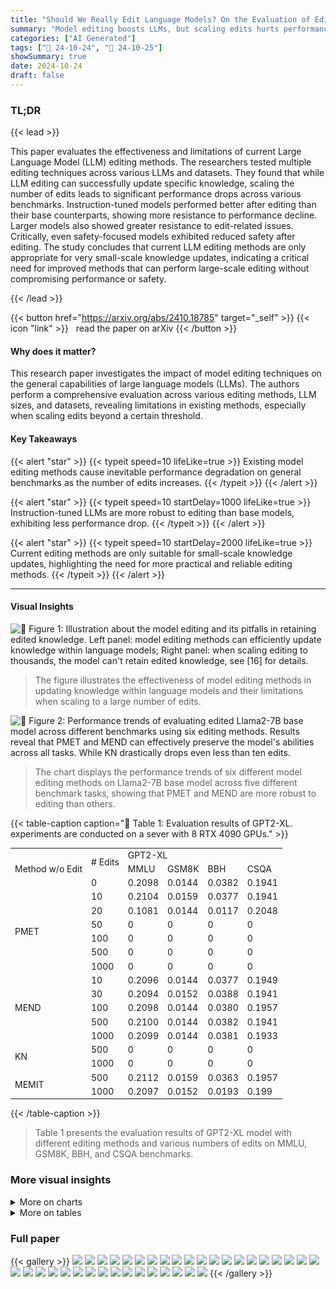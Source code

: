 ```yaml
---
title: "Should We Really Edit Language Models? On the Evaluation of Edited Language Models"
summary: "Model editing boosts LLMs, but scaling edits hurts performance and safety!"
categories: ["AI Generated"]
tags: ["🔖 24-10-24", "🤗 24-10-25"]
showSummary: true
date: 2024-10-24
draft: false
---
```


### TL;DR


{{< lead >}}

This paper evaluates the effectiveness and limitations of current Large Language Model (LLM) editing methods.  The researchers tested multiple editing techniques across various LLMs and datasets.  They found that while LLM editing can successfully update specific knowledge, scaling the number of edits leads to significant performance drops across various benchmarks.  Instruction-tuned models performed better after editing than their base counterparts, showing more resistance to performance decline.  Larger models also showed greater resistance to edit-related issues.  Critically, even safety-focused models exhibited reduced safety after editing. The study concludes that current LLM editing methods are only appropriate for very small-scale knowledge updates, indicating a critical need for improved methods that can perform large-scale editing without compromising performance or safety.

{{< /lead >}}


{{< button href="https://arxiv.org/abs/2410.18785" target="_self" >}}
{{< icon "link" >}} &nbsp; read the paper on arXiv
{{< /button >}}

#### Why does it matter?
This research paper investigates the impact of model editing techniques on the general capabilities of large language models (LLMs). The authors perform a comprehensive evaluation across various editing methods, LLM sizes, and datasets, revealing limitations in existing methods, especially when scaling edits beyond a certain threshold.
#### Key Takeaways

{{< alert "star" >}}
{{< typeit speed=10 lifeLike=true >}} Existing model editing methods cause inevitable performance degradation on general benchmarks as the number of edits increases. {{< /typeit >}}
{{< /alert >}}

{{< alert "star" >}}
{{< typeit speed=10 startDelay=1000 lifeLike=true >}} Instruction-tuned LLMs are more robust to editing than base models, exhibiting less performance drop. {{< /typeit >}}
{{< /alert >}}

{{< alert "star" >}}
{{< typeit speed=10 startDelay=2000 lifeLike=true >}} Current editing methods are only suitable for small-scale knowledge updates, highlighting the need for more practical and reliable editing methods. {{< /typeit >}}
{{< /alert >}}

------
#### Visual Insights



![](figures/figures_2_0.png "🔼 Figure 1: Illustration about the model editing and its pitfalls in retaining edited knowledge. Left panel: model editing methods can efficiently update knowledge within language models; Right panel: when scaling editing to thousands, the model can't retain edited knowledge, see [16] for details.")

> The figure illustrates the effectiveness of model editing methods in updating knowledge within language models and their limitations when scaling to a large number of edits.





![](charts/charts_5_0.png "🔼 Figure 2: Performance trends of evaluating edited Llama2-7B base model across different benchmarks using six editing methods. Results reveal that PMET and MEND can effectively preserve the model's abilities across all tasks. While KN drastically drops even less than ten edits.")

> The chart displays the performance trends of six different model editing methods on Llama2-7B base model across five different benchmark tasks, showing that PMET and MEND are more robust to editing than others.





{{< table-caption caption="🔽 Table 1: Evaluation results of GPT2-XL. experiments are conducted on a sever with 8 RTX 4090 GPUs." >}}
<table id='4' style='font-size:14px'><tr><td rowspan="3">Method w/o Edit</td><td rowspan="2"># Edits</td><td colspan="4">GPT2-XL</td></tr><tr><td>MMLU</td><td>GSM8K</td><td>BBH</td><td>CSQA</td></tr><tr><td>0</td><td>0.2098</td><td>0.0144</td><td>0.0382</td><td>0.1941</td></tr><tr><td rowspan="6">PMET</td><td>10</td><td>0.2104</td><td>0.0159</td><td>0.0377</td><td>0.1941</td></tr><tr><td>20</td><td>0.1081</td><td>0.0144</td><td>0.0117</td><td>0.2048</td></tr><tr><td>50</td><td>0</td><td>0</td><td>0</td><td>0</td></tr><tr><td>100</td><td>0</td><td>0</td><td>0</td><td>0</td></tr><tr><td>500</td><td>0</td><td>0</td><td>0</td><td>0</td></tr><tr><td>1000</td><td>0</td><td>0</td><td>0</td><td>0</td></tr><tr><td rowspan="5">MEND</td><td>10</td><td>0.2096</td><td>0.0144</td><td>0.0377</td><td>0.1949</td></tr><tr><td>30</td><td>0.2094</td><td>0.0152</td><td>0.0388</td><td>0.1941</td></tr><tr><td>100</td><td>0.2098</td><td>0.0144</td><td>0.0380</td><td>0.1957</td></tr><tr><td>500</td><td>0.2100</td><td>0.0144</td><td>0.0382</td><td>0.1941</td></tr><tr><td>1000</td><td>0.2099</td><td>0.0144</td><td>0.0381</td><td>0.1933</td></tr><tr><td rowspan="2">KN</td><td>500</td><td>0</td><td>0</td><td>0</td><td>0</td></tr><tr><td>1000</td><td>0</td><td>0</td><td>0</td><td>0</td></tr><tr><td rowspan="2">MEMIT</td><td>500</td><td>0.2112</td><td>0.0159</td><td>0.0363</td><td>0.1957</td></tr><tr><td>1000</td><td>0.2097</td><td>0.0152</td><td>0.0193</td><td>0.199</td></tr></table>{{< /table-caption >}}

> Table 1 presents the evaluation results of GPT2-XL model with different editing methods and various numbers of edits on MMLU, GSM8K, BBH, and CSQA benchmarks.



### More visual insights



<details>
<summary>More on charts
</summary>


![](charts/charts_6_0.png "🔼 Figure 2: Performance trends of evaluating edited Llama2-7B base model across different benchmarks using six editing methods. Results reveal that PMET and MEND can effectively preserve the model's abilities across all tasks. While KN drastically drops even less than ten edits.")

> The chart displays the performance trends of six different model editing methods on the Llama2-7B base model across multiple benchmarks, showing that PMET and MEND effectively preserve model abilities, while KN shows a drastic drop in performance with fewer than ten edits.


![](charts/charts_6_1.png "🔼 Figure 2: Performance trends of evaluating edited Llama2-7B base model across different benchmarks using six editing methods. Results reveal that PMET and MEND can effectively preserve the model's abilities across all tasks. While KN drastically drops even less than ten edits.")

> The chart displays the performance trends of six different model editing methods on Llama2-7B across multiple benchmarks, showing that PMET and MEND maintain model abilities better than other methods, while KN shows significant performance decline.


![](charts/charts_7_0.png "🔼 Figure 2: Performance trends of evaluating edited Llama2-7B base model across different benchmarks using six editing methods. Results reveal that PMET and MEND can effectively preserve the model’s abilities across all tasks. While KN drastically drops even less than ten edits.")

> The chart displays performance trends of six different model editing methods on the Llama2-7B base model across multiple benchmarks, showing that PMET and MEND effectively preserve model abilities while KN's performance drastically declines.


![](charts/charts_8_0.png "🔼 Figure 2: Performance trends of evaluating edited Llama2-7B base model across different benchmarks using six editing methods. Results reveal that PMET and MEND can effectively preserve the model's abilities across all tasks. While KN drastically drops even less than ten edits.")

> The chart displays the performance trends of six different model editing methods on the Llama2-7B base model across various benchmarks, showing that PMET and MEND effectively preserve model abilities while KN shows a drastic performance drop.


![](charts/charts_21_0.png "🔼 Figure 2: Performance trends of evaluating edited Llama2-7B base model across different benchmarks using six editing methods. Results reveal that PMET and MEND can effectively preserve the model's abilities across all tasks. While KN drastically drops even less than ten edits.")

> The chart displays the performance trends of six different model editing methods on Llama2-7B across five benchmark tasks, revealing that PMET and MEND effectively preserve model abilities, while KN shows a sharp decline with fewer than ten edits.


![](charts/charts_21_1.png "🔼 Figure 2: Performance trends of evaluating edited Llama2-7B base model across different benchmarks using six editing methods. Results reveal that PMET and MEND can effectively preserve the model's abilities across all tasks. While KN drastically drops even less than ten edits.")

> The chart displays the performance trends of six different model editing methods on the Llama2-7B base model across various benchmark tasks, revealing that PMET and MEND preserve model abilities while KN shows significant degradation with fewer than ten edits.


</details>



<details>
<summary>More on tables
</summary>


{{< table-caption caption="🔽 Table 2: Results on evaluating the impact of different editing methods and numbers of edits on edited language models (base model). All editing is conducted on COUNTERFACT dataset with a fixed seed for a fair comparison. For all 4 tasks in this table, the higher score indicates a better performance. MEND and GRACE are not available for Mistral-7B." >}}
<table id='0' style='font-size:14px'><tr><td>Model</td><td>Method</td><td># Edits</td><td>MMLU↑</td><td>GSM8K↑</td><td>BBH↑</td><td>CSQA↑</td></tr><tr><td rowspan="7">Pythia-160M</td><td>w/o Edit</td><td>0</td><td>0.2435</td><td>0.0174</td><td>0.0742</td><td>0.1884</td></tr><tr><td rowspan="3">ROME</td><td>10</td><td>0</td><td>0</td><td>0</td><td>0</td></tr><tr><td>50</td><td>0</td><td>0</td><td>0</td><td>0</td></tr><tr><td>100</td><td>0</td><td>0</td><td>0</td><td>0</td></tr><tr><td rowspan="3">MEMIT</td><td>10</td><td>0.2460</td><td>0.0212</td><td>0.0785</td><td>0.2056</td></tr><tr><td>50</td><td>0.2447</td><td>0.0227</td><td>0.0755</td><td>0.1982</td></tr><tr><td>100</td><td>0.2468</td><td>0.0235</td><td>0.0743</td><td>0.1990</td></tr><tr><td rowspan="7">Pythia-410M</td><td>w/o Edit</td><td>0</td><td>0.2614</td><td>0.0144</td><td>0.2497</td><td>0.2064</td></tr><tr><td rowspan="3">ROME</td><td>10</td><td>0</td><td>0</td><td>0</td><td>0</td></tr><tr><td>50</td><td>0</td><td>0</td><td>0</td><td>0</td></tr><tr><td>100</td><td>0</td><td>0</td><td>0</td><td>0</td></tr><tr><td rowspan="3">MEMIT</td><td>10</td><td>0.2628</td><td>0.0182</td><td>0.2476</td><td>0.2015</td></tr><tr><td>50</td><td>0.2629</td><td>0.0144</td><td>0.2482</td><td>0.2080</td></tr><tr><td>100</td><td>0.2627</td><td>0.0190</td><td>0.2490</td><td>0.2048</td></tr><tr><td rowspan="7">Pythia-1B</td><td>w/o Edit</td><td>0</td><td>0.2552</td><td>0.0273</td><td>0.2535</td><td>0.1892</td></tr><tr><td rowspan="3">ROME</td><td>10</td><td>0.2547</td><td>0.0083</td><td>0.0052</td><td>0.2039</td></tr><tr><td>50</td><td>0.0017</td><td>0</td><td>0</td><td>0</td></tr><tr><td>100</td><td>0</td><td>0</td><td>0</td><td>0</td></tr><tr><td rowspan="3">MEMIT</td><td>10</td><td>0.2562</td><td>0.0265</td><td>0.2545</td><td>0.1908</td></tr><tr><td>50</td><td>0.2539</td><td>0.0265</td><td>0.2544</td><td>0.2015</td></tr><tr><td>100</td><td>0.2547</td><td>0.0258</td><td>0.2532</td><td>0.2064</td></tr><tr><td rowspan="7">Pythia-2.8B</td><td>w/o Edit</td><td>0</td><td>0.2800</td><td>0.0364</td><td>0.2870</td><td>0.2146</td></tr><tr><td rowspan="3">ROME</td><td>10</td><td>0.2272</td><td>0.0008</td><td>0.0004</td><td>0.1990</td></tr><tr><td>50</td><td>0.0001</td><td>0.0191</td><td>0</td><td>0</td></tr><tr><td>100</td><td>0</td><td>0</td><td>0</td><td>0</td></tr><tr><td rowspan="3">MEMIT</td><td>10</td><td>0.2547</td><td>0.0303</td><td>0.2774</td><td>0.2154</td></tr><tr><td>50</td><td>0.2554</td><td>0.0349</td><td>0.2758</td><td>0.2269</td></tr><tr><td>100</td><td>0.2559</td><td>0.0318</td><td>0.2749</td><td>0.2179</td></tr><tr><td rowspan="14">Pythia-6.9B Pythia-12B</td><td>w/o Edit</td><td>0</td><td>0.2565</td><td>0.0318</td><td>0.2762</td><td>0.2260</td></tr><tr><td rowspan="3">ROME</td><td>10</td><td>0.0189</td><td>0</td><td>0</td><td>0</td></tr><tr><td>50</td><td>0</td><td>0</td><td>0</td><td>0</td></tr><tr><td>100</td><td>0</td><td>0</td><td>0</td><td>0</td></tr><tr><td rowspan="3">MEMIT</td><td>10</td><td>0.2547</td><td>0.0303</td><td>0.2774</td><td>0.2154</td></tr><tr><td>50</td><td>0.2554</td><td>0.0349</td><td>0.2758</td><td>0.2269</td></tr><tr><td>100</td><td>0.2559</td><td>0.0318</td><td>0.2749</td><td>0.2179</td></tr><tr><td rowspan="4">w/o Edit ROME</td><td>0</td><td>0.2621</td><td>0.0485</td><td>0.2868</td><td>0.2375</td></tr><tr><td>10</td><td>0.0263</td><td>0.0380</td><td>0</td><td>0</td></tr><tr><td></td><td>0</td><td>0.0380</td><td>0</td><td>0</td></tr><tr><td>50 100</td><td>0</td><td>0.0380</td><td>0</td><td>0</td></tr><tr><td rowspan="3">MEMIT</td><td>10</td><td>0.2615</td><td>0.0462</td><td>0.2878</td><td>0.2408</td></tr><tr><td>50</td><td>0.2633</td><td>0.0531</td><td>0.2916</td><td>0.2514</td></tr><tr><td>100</td><td>0.2587</td><td>0.0523</td><td>0.2925</td><td>0.2465</td></tr></table>{{< /table-caption >}}

> This table presents the results of evaluating the impact of different model editing methods and numbers of edits on the general abilities of base language models across various benchmarks.


{{< table-caption caption="🔽 Table 2: Results on evaluating the impact of different editing methods and numbers of edits on edited language models (base model). All editing is conducted on COUNTERFACT dataset with a fixed seed for a fair comparison. For all 4 tasks in this table, the higher score indicates a better performance. MEND and GRACE are not available for Mistral-7B." >}}
<table id='0' style='font-size:14px'><tr><td rowspan="2">Method</td><td rowspan="2"># Edits</td><td colspan="2">Llama2-7B</td><td colspan="2">Llama2-7B-chat</td><td colspan="2">Mixtral-7B</td><td colspan="2">Mixtral-7B-Instruct</td></tr><tr><td>TruthfulQA</td><td>Toxigen</td><td>TruthfulQA</td><td>Toxigen</td><td>TruthfulQA</td><td>Toxigen</td><td>TruthfulQA</td><td>Toxigen</td></tr><tr><td rowspan="2">w/o Edits</td><td>0</td><td>0.2521</td><td>0.4284</td><td>0.3023</td><td>0.5177</td><td>0.2815</td><td>0.4247</td><td>0.3917</td><td>0.4896</td></tr><tr><td>1</td><td>0.2521</td><td>0.4296</td><td>0.2921</td><td>0.5196</td><td>0.2815</td><td>0.4247</td><td>0.3941</td><td>0.4810</td></tr><tr><td rowspan="5">ROME</td><td>5</td><td>0.2497</td><td>0.4272</td><td>0.2997</td><td>0.5072</td><td>0.2815</td><td>0.4247</td><td>0.3929</td><td>0.4896</td></tr><tr><td>10</td><td>0.2485</td><td>0.4296</td><td>0.2962</td><td>0.5080</td><td>0.2742</td><td>0.4235</td><td>0.3892</td><td>0.4737</td></tr><tr><td>20</td><td>0.2411</td><td>0.4284</td><td>0.2913</td><td>0.4871</td><td>0.2742</td><td>0.4247</td><td>0.3868</td><td>0.4737</td></tr><tr><td>50</td><td>0.2411</td><td>0.4101</td><td>0.2497</td><td>0.4957</td><td>0.2350</td><td>0.4247</td><td>0.2644</td><td>0.4504</td></tr><tr><td>100</td><td>0.2729</td><td>0.4982</td><td>0.2974</td><td>0.5141</td><td>0.2509</td><td>0.5667</td><td>0.2827</td><td>0.5251</td></tr><tr><td rowspan="6">MEMIT</td><td>1</td><td>0.2509</td><td>0.4284</td><td>0.2999</td><td>0.5116</td><td>0.2815</td><td>0.4272</td><td>0.3905</td><td>0.4859</td></tr><tr><td>5</td><td>0.2497</td><td>0.4272</td><td>0.2950</td><td>0.5116</td><td>0.2803</td><td>0.4272</td><td>0.3929</td><td>0.4908</td></tr><tr><td>10</td><td>0.2497</td><td>0.4284</td><td>0.2925</td><td>0.5153</td><td>0.2815</td><td>0.4259</td><td>0.3929</td><td>0.4847</td></tr><tr><td>20</td><td>0.2460</td><td>0.4308</td><td>0.2999</td><td>0.5018</td><td>0.2791</td><td>0.4259</td><td>0.3917</td><td>0.4908</td></tr><tr><td>50</td><td>0.2399</td><td>0.4308</td><td>0.2815</td><td>0.5153</td><td>0.2668</td><td>0.4308</td><td>0.3807</td><td>0.4774</td></tr><tr><td>100</td><td>0.1922</td><td>0.4321</td><td>0.2472</td><td>0.4896</td><td>0.2375</td><td>0.4627</td><td>0.2350</td><td>0.5838</td></tr><tr><td rowspan="8">PMET</td><td>1</td><td>0.2521</td><td>0.4296</td><td>0.2974</td><td>0.5163</td><td>0.2815</td><td>0.4247</td><td>0.3917</td><td>0.4823</td></tr><tr><td>5</td><td>0.2497</td><td>0.4272</td><td>0.2988</td><td>0.5175</td><td>0.2815</td><td>0.4247</td><td>0.3917</td><td>0.4835</td></tr><tr><td>10</td><td>0.2485</td><td>0.4296</td><td>0.2964</td><td>0.5190</td><td>0.2840</td><td>0.4235</td><td>0.3929</td><td>0.4847</td></tr><tr><td>20</td><td>0.2411</td><td>0.4284</td><td>0.2974</td><td>0.5141</td><td>0.2740</td><td>0.4247</td><td>0.3905</td><td>0.4908</td></tr><tr><td>50</td><td>0.2411</td><td>0.4100</td><td>0.2962</td><td>0.5129</td><td>0.2350</td><td>0.4247</td><td>0.2375</td><td>0.4333</td></tr><tr><td>100</td><td>0.2729</td><td>0.4982</td><td>0.2962</td><td>0.5165</td><td>0.2509</td><td>0.5667</td><td>0.2350</td><td>0.4333</td></tr><tr><td>500</td><td>0.2350</td><td>0.4259</td><td>0.2362</td><td>0.5667</td><td>-</td><td>-</td><td>-</td><td>-</td></tr><tr><td>1000</td><td>0.2362</td><td>0.4308</td><td>0.2350</td><td>0.5667</td><td>-</td><td>-</td><td>-</td><td>-</td></tr><tr><td rowspan="6">MEND</td><td>10</td><td>0.2472</td><td>0.4308</td><td>0.2974</td><td>0.5141</td><td>-</td><td>-</td><td>-</td><td></td></tr><tr><td>20</td><td>0.2546</td><td>0.4296</td><td>0.2999</td><td>0.5104</td><td></td><td></td><td>-</td><td></td></tr><tr><td>50</td><td>0.2521</td><td>0.4296</td><td>0.2938</td><td>0.5153</td><td>-</td><td>、</td><td>-</td><td></td></tr><tr><td>100</td><td>0.2521</td><td>0.4296</td><td>0.3035</td><td>0.5153</td><td>、</td><td>-</td><td>-</td><td></td></tr><tr><td>500</td><td>0.2521</td><td>0.4308</td><td>0.3035</td><td>0.5080</td><td>-</td><td>-</td><td>-</td><td></td></tr><tr><td>1000</td><td>0.2485</td><td>0.4308</td><td>0.2950</td><td>0.5055</td><td>-</td><td>-</td><td>-</td><td>-</td></tr><tr><td rowspan="5">KN</td><td>10</td><td>0.2350</td><td>0.4333</td><td>0.2277</td><td>0.4333</td><td>0.2889</td><td>0.4308</td><td></td><td></td></tr><tr><td>50</td><td>0.2399</td><td>0.5667</td><td>0.2399</td><td>0.4590</td><td>0.2558</td><td>0.5667</td><td>-</td><td></td></tr><tr><td>100</td><td>0.2350</td><td>0.5667</td><td>0.2399</td><td>0.4590</td><td>0.2583</td><td>0.5667</td><td>-</td><td>-</td></tr><tr><td>500</td><td>0.2362</td><td>0.4333</td><td>0.2392</td><td>0.4590</td><td>0.2583</td><td>0.5667</td><td>-</td><td>-</td></tr><tr><td>1000</td><td>0.2313</td><td>0.4333</td><td>0.2399</td><td>0.4590</td><td>0.2583</td><td>0.5667</td><td>-</td><td></td></tr></table>{{< /table-caption >}}

> Table 2 presents the results of evaluating the impact of various model editing methods and different numbers of edits on the general abilities of base language models across multiple benchmarks.


{{< table-caption caption="🔽 Table 2: Results on evaluating the impact of different editing methods and numbers of edits on edited language models (base model). All editing is conducted on COUNTERFACT dataset with a fixed seed for a fair comparison. For all 4 tasks in this table, the higher score indicates a better performance. MEND and GRACE are not available for Mistral-7B." >}}
<table id='3' style='font-size:14px'><tr><td>DATASET</td><td>TASK TYPE</td><td># FEW-SHOT</td><td># TEST</td><td>METRIC</td><td>EVALUATION METHOD</td></tr><tr><td>MMLU 27</td><td>World Knowledge</td><td>5</td><td>14,079</td><td>Accuracy</td><td>Generation-Based</td></tr><tr><td>BBH 28</td><td>World Knowledge</td><td>3</td><td>6,511</td><td>Accuracy</td><td>Generation-Based</td></tr><tr><td>GSM8K 39</td><td>Arithmetic</td><td>8</td><td>1,319</td><td>Exact match</td><td>Generation-Based</td></tr><tr><td>CSQA* 40</td><td>Commonsense</td><td>7</td><td>1,221</td><td>Accuracy</td><td>Generation-Based</td></tr><tr><td>TriviaQA 41</td><td>Reading Comprehension</td><td>0</td><td>17,900</td><td>Exact match</td><td>Generation-Based</td></tr><tr><td>TruthfulQA 42</td><td>Truthful</td><td>0</td><td>817</td><td>Accuracy</td><td>Sequence-Based</td></tr><tr><td>ToxiGen 43</td><td>Hate Speech</td><td>0</td><td>940</td><td>Accuracy</td><td>Sequence-Based</td></tr></table>{{< /table-caption >}}

> Table 2 presents the performance of various language models (base models) after applying different editing methods with varying numbers of edits, evaluated across four benchmarks.


{{< table-caption caption="🔽 Table 7: Comparison of time costs for different benchmarks with and without vLLM using the Llama2-7B model. The unit is minutes. The table demonstrates that using vLLM significantly reduces the time costs across all benchmarks." >}}
<table id='7' style='font-size:16px'><tr><td rowspan="2">Method</td><td colspan="3">With vLLM</td><td colspan="3">Without vLLM</td></tr><tr><td>MMLU</td><td>GSM8K</td><td>CSQA</td><td>MMLU</td><td>GSM8K</td><td>CSQA</td></tr><tr><td>Llama2-7B</td><td>103</td><td>5</td><td>26</td><td>840</td><td>7</td><td>42</td></tr></table>{{< /table-caption >}}

> Table 7 compares the time costs of running benchmarks with and without the vLLM inference framework to show that using vLLM significantly reduces the time costs.


{{< table-caption caption="🔽 Table 2: Results on evaluating the impact of different editing methods and numbers of edits on edited language models (base model). All editing is conducted on COUNTERFACT dataset with a fixed seed for a fair comparison. For all 4 tasks in this table, the higher score indicates a better performance. MEND and GRACE are not available for Mistral-7B." >}}
<table id='2' style='font-size:16px'><tr><td rowspan="2">Method</td><td colspan="3">Llama2-7B</td><td colspan="3">GPT2-XL</td></tr><tr><td>10</td><td>50</td><td>100</td><td>10</td><td>50</td><td>100</td></tr><tr><td>ROME</td><td>2m1s</td><td>9m53s</td><td>16m31s</td><td>59s</td><td>4m4s</td><td>8mlls</td></tr><tr><td>MEMIT</td><td>4m30s</td><td>20m29s</td><td>40m14s</td><td>2m10s</td><td>8m24s</td><td>17m23s</td></tr><tr><td>GRACE</td><td>10s</td><td>1m3s</td><td>2mls</td><td>5s</td><td>31s</td><td>1m2s</td></tr><tr><td>MEND</td><td>24s</td><td>1m34s</td><td>2m17s</td><td>11s</td><td>52s</td><td>1m24s</td></tr><tr><td>SERAC</td><td>20s</td><td>1m7s</td><td>1m24s</td><td>14s</td><td>1m12s</td><td>2m15s</td></tr></table>{{< /table-caption >}}

> Table 2 presents a quantitative evaluation of different model editing methods' impact on the general abilities of base language models (Llama2-7B and Mistral-7B) across various numbers of edits.


</details>


### Full paper

{{< gallery >}}
<img src="paper_images/1.png" class="grid-w50 md:grid-w33 xl:grid-w25" />
<img src="paper_images/2.png" class="grid-w50 md:grid-w33 xl:grid-w25" />
<img src="paper_images/3.png" class="grid-w50 md:grid-w33 xl:grid-w25" />
<img src="paper_images/4.png" class="grid-w50 md:grid-w33 xl:grid-w25" />
<img src="paper_images/5.png" class="grid-w50 md:grid-w33 xl:grid-w25" />
<img src="paper_images/6.png" class="grid-w50 md:grid-w33 xl:grid-w25" />
<img src="paper_images/7.png" class="grid-w50 md:grid-w33 xl:grid-w25" />
<img src="paper_images/8.png" class="grid-w50 md:grid-w33 xl:grid-w25" />
<img src="paper_images/9.png" class="grid-w50 md:grid-w33 xl:grid-w25" />
<img src="paper_images/10.png" class="grid-w50 md:grid-w33 xl:grid-w25" />
<img src="paper_images/11.png" class="grid-w50 md:grid-w33 xl:grid-w25" />
<img src="paper_images/12.png" class="grid-w50 md:grid-w33 xl:grid-w25" />
<img src="paper_images/13.png" class="grid-w50 md:grid-w33 xl:grid-w25" />
<img src="paper_images/14.png" class="grid-w50 md:grid-w33 xl:grid-w25" />
<img src="paper_images/15.png" class="grid-w50 md:grid-w33 xl:grid-w25" />
<img src="paper_images/16.png" class="grid-w50 md:grid-w33 xl:grid-w25" />
<img src="paper_images/17.png" class="grid-w50 md:grid-w33 xl:grid-w25" />
<img src="paper_images/18.png" class="grid-w50 md:grid-w33 xl:grid-w25" />
<img src="paper_images/19.png" class="grid-w50 md:grid-w33 xl:grid-w25" />
<img src="paper_images/20.png" class="grid-w50 md:grid-w33 xl:grid-w25" />
<img src="paper_images/21.png" class="grid-w50 md:grid-w33 xl:grid-w25" />
<img src="paper_images/22.png" class="grid-w50 md:grid-w33 xl:grid-w25" />
<img src="paper_images/23.png" class="grid-w50 md:grid-w33 xl:grid-w25" />
<img src="paper_images/24.png" class="grid-w50 md:grid-w33 xl:grid-w25" />
<img src="paper_images/25.png" class="grid-w50 md:grid-w33 xl:grid-w25" />
<img src="paper_images/26.png" class="grid-w50 md:grid-w33 xl:grid-w25" />
<img src="paper_images/27.png" class="grid-w50 md:grid-w33 xl:grid-w25" />
<img src="paper_images/28.png" class="grid-w50 md:grid-w33 xl:grid-w25" />
<img src="paper_images/29.png" class="grid-w50 md:grid-w33 xl:grid-w25" />
<img src="paper_images/30.png" class="grid-w50 md:grid-w33 xl:grid-w25" />
<img src="paper_images/31.png" class="grid-w50 md:grid-w33 xl:grid-w25" />
<img src="paper_images/32.png" class="grid-w50 md:grid-w33 xl:grid-w25" />
<img src="paper_images/33.png" class="grid-w50 md:grid-w33 xl:grid-w25" />
<img src="paper_images/34.png" class="grid-w50 md:grid-w33 xl:grid-w25" />
<img src="paper_images/35.png" class="grid-w50 md:grid-w33 xl:grid-w25" />
<img src="paper_images/36.png" class="grid-w50 md:grid-w33 xl:grid-w25" />
{{< /gallery >}}